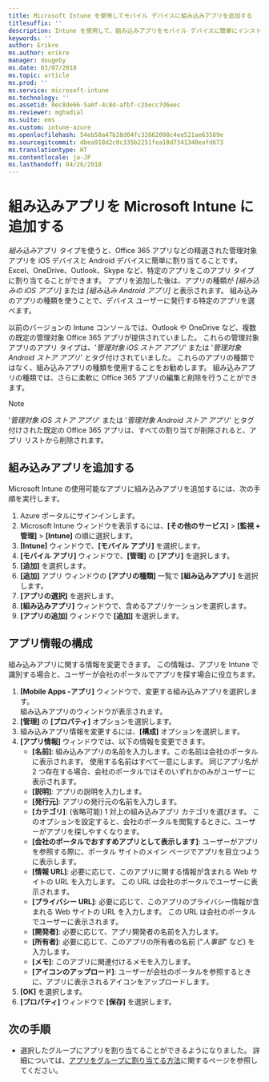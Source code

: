 ```yaml
---
title: Microsoft Intune を使用してモバイル デバイスに組み込みアプリを追加する
titlesuffix: ''
description: Intune を使用して、組み込みアプリをモバイル デバイスに簡単にインストールする方法について説明します。
keywords: ''
author: Erikre
ms.author: erikre
manager: dougeby
ms.date: 03/07/2018
ms.topic: article
ms.prod: ''
ms.service: microsoft-intune
ms.technology: ''
ms.assetid: 0ec8de66-5a0f-4c8d-afbf-c2becc7d6eec
ms.reviewer: mghadial
ms.suite: ems
ms.custom: intune-azure
ms.openlocfilehash: 54eb50a47b28d04fc32662098c4ee521ae63589e
ms.sourcegitcommit: dbea918d2c0c335b2251fea18d7341340eafd673
ms.translationtype: HT
ms.contentlocale: ja-JP
ms.lasthandoff: 04/26/2018
---
```

# <a name="add-built-in-apps-to-microsoft-intune"></a>組み込みアプリを Microsoft Intune に追加する

*組み込み*アプリ タイプを使うと、Office 365 アプリなどの精選された管理対象アプリを iOS デバイスと Android デバイスに簡単に割り当てることです。 Excel、OneDrive、Outlook、Skype など、特定のアプリをこのアプリ タイプに割り当てることができます。 アプリを追加した後は、アプリの種類が *[組み込みの iOS アプリ]* または *[組み込み Android アプリ]* と表示されます。 組み込みのアプリの種類を使うことで、デバイス ユーザーに発行する特定のアプリを選べます。

以前のバージョンの Intune コンソールでは、Outlook や OneDrive など、複数の既定の管理対象 Office 365 アプリが提供されていました。 これらの管理対象アプリのアプリ タイプは、'*管理対象 iOS ストア アプリ*' または '*管理対象 Android ストア アプリ*' とタグ付けされていました。 これらのアプリの種類ではなく、組み込みアプリの種類を使用することをお勧めします。 組み込みアプリの種類では、さらに柔軟に Office 365 アプリの編集と削除を行うことができます。

>[!NOTE]
>'*管理対象 iOS ストア アプリ*' または '*管理対象 Android ストア アプリ*' とタグ付けされた既定の Office 365 アプリは、すべての割り当てが削除されると、アプリ リストから削除されます。

## <a name="add-a-built-in-app"></a>組み込みアプリを追加する

Microsoft Intune の使用可能なアプリに組み込みアプリを追加するには、次の手順を実行します。
1. Azure ポータルにサインインします。
2. Microsoft Intune ウィンドウを表示するには、**[その他のサービス]** > **[監視 + 管理]** > **[Intune]** の順に選択します。
3. **[Intune]** ウィンドウで、**[モバイル アプリ]** を選択します。
4. **[モバイル アプリ]** ウィンドウで、**[管理]** の **[アプリ]** を選択します。
5. **[追加]** を選択します。
6. **[追加]** アプリ ウィンドウの **[アプリの種類]** 一覧で **[組み込みアプリ]** を選択します。
7. **[アプリの選択]** を選択します。
8. **[組み込みアプリ]** ウィンドウで、含めるアプリケーションを選択します。
9. **[アプリの追加]** ウィンドウで **[追加]** を選択します。


## <a name="configure-app-information"></a>アプリ情報の構成

組み込みアプリに関する情報を変更できます。 この情報は、アプリを Intune で識別する場合と、ユーザーが会社のポータルでアプリを探す場合に役立ちます。
1. **[Mobile Apps -アプリ]** ウィンドウで、変更する組み込みアプリを選択します。  
    組み込みアプリのウィンドウが表示されます。
2. **[管理]** の **[プロパティ]** オプションを選択します。
3. 組み込みアプリ情報を変更するには、**[構成]** オプションを選択します。
4. **[アプリ情報]** ウィンドウでは、以下の情報を変更できます。
    - **[名前]**: 組み込みアプリの名前を入力します。この名前は会社のポータルに表示されます。 使用する名前はすべて一意にします。 同じアプリ名が 2 つ存在する場合、会社のポータルではそのいずれかのみがユーザーに表示されます。
    - **[説明]**: アプリの説明を入力します。 
    - **[発行元]**: アプリの発行元の名前を入力します。
    - **[カテゴリ]**: (省略可能) 1 対上の組み込みアプリ カテゴリを選びます。 このオプションを設定すると、会社のポータルを閲覧するときに、ユーザーがアプリを探しやすくなります。
    - **[会社のポータルでおすすめアプリとして表示します]**: ユーザーがアプリを参照する際に、ポータル サイトのメイン ページでアプリを目立つように表示します。
    - **[情報 URL]**: 必要に応じて、このアプリに関する情報が含まれる Web サイトの URL を入力します。 この URL は会社のポータルでユーザーに表示されます。
    - **[プライバシー URL]**: 必要に応じて、このアプリのプライバシー情報が含まれる Web サイトの URL を入力します。 この URL は会社のポータルでユーザーに表示されます。
    - **[開発者]**: 必要に応じて、アプリ開発者の名前を入力します。
    - **[所有者]**: 必要に応じて、このアプリの所有者の名前 ("*人事部*" など) を入力します。
    - **[メモ]**: このアプリに関連付けるメモを入力します。
    - **[アイコンのアップロード]**: ユーザーが会社のポータルを参照するときに、アプリに表示されるアイコンをアップロードします。
4. **[OK]** を選択します。
5. **[プロパティ]** ウィンドウで **[保存]** を選択します。

## <a name="next-steps"></a>次の手順

- 選択したグループにアプリを割り当てることができるようになりました。 詳細については、[アプリをグループに割り当てる方法](apps-deploy.md)に関するページを参照してください。
